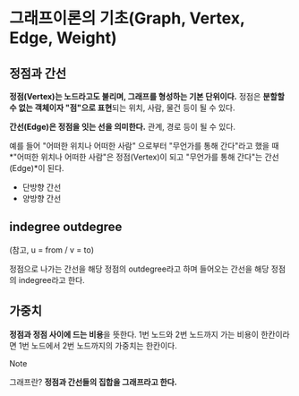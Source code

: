 # 그래프이론의 기초(Graph, Vertex, Edge, Weight)

## 정점과 간선

**정점(Vertex)는 노드라고도 불리며, 그래프를 형성하는 기본 단위이다.**
정점은 **분할할 수 없는 객체이자 "점"으로 표현**되는 위치, 사람, 물건 등이 될 수 있다.

**간선(Edge)은 정점을 잇는 선을 의미한다.** 관계, 경로 등이 될 수 있다.

예를 들어 "어떠한 위치나 어떠한 사람" 으로부터 "무언가를 통해 간다"라고 했을 때 
*"어떠한 위치나 어떠한 사람"은 정점(Vertex)이 되고 "무언가를 통해 간다"는 간선(Edge)*이 된다.

- 단방향 간선
- 양방향 간선

## indegree outdegree

(참고, u = from / v = to)

정점으로 나가는 간선을 해당 정점의 outdegree라고 하며 들어오는 간선을 해당 정점의 indegree라고 한다.

## 가중치

**정점과 정점 사이에 드는 비용**을 뜻한다. 
1번 노드와 2번 노드까지 가는 비용이 한칸이라면 1번 노드에서 2번 노드까지의 가중치는 한칸이다.

> [!NOTE]
> 그래프란? **정점과 간선들의 집합을 그래프라고 한다.**







